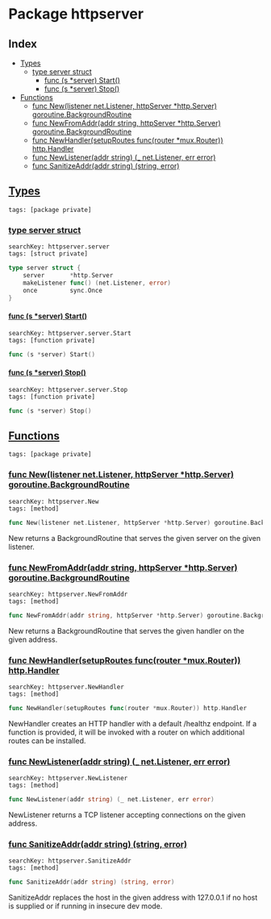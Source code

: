 # Package httpserver

## Index

* [Types](#type)
    * [type server struct](#server)
        * [func (s *server) Start()](#server.Start)
        * [func (s *server) Stop()](#server.Stop)
* [Functions](#func)
    * [func New(listener net.Listener, httpServer *http.Server) goroutine.BackgroundRoutine](#New)
    * [func NewFromAddr(addr string, httpServer *http.Server) goroutine.BackgroundRoutine](#NewFromAddr)
    * [func NewHandler(setupRoutes func(router *mux.Router)) http.Handler](#NewHandler)
    * [func NewListener(addr string) (_ net.Listener, err error)](#NewListener)
    * [func SanitizeAddr(addr string) (string, error)](#SanitizeAddr)


## <a id="type" href="#type">Types</a>

```
tags: [package private]
```

### <a id="server" href="#server">type server struct</a>

```
searchKey: httpserver.server
tags: [struct private]
```

```Go
type server struct {
	server       *http.Server
	makeListener func() (net.Listener, error)
	once         sync.Once
}
```

#### <a id="server.Start" href="#server.Start">func (s *server) Start()</a>

```
searchKey: httpserver.server.Start
tags: [function private]
```

```Go
func (s *server) Start()
```

#### <a id="server.Stop" href="#server.Stop">func (s *server) Stop()</a>

```
searchKey: httpserver.server.Stop
tags: [function private]
```

```Go
func (s *server) Stop()
```

## <a id="func" href="#func">Functions</a>

```
tags: [package private]
```

### <a id="New" href="#New">func New(listener net.Listener, httpServer *http.Server) goroutine.BackgroundRoutine</a>

```
searchKey: httpserver.New
tags: [method]
```

```Go
func New(listener net.Listener, httpServer *http.Server) goroutine.BackgroundRoutine
```

New returns a BackgroundRoutine that serves the given server on the given listener. 

### <a id="NewFromAddr" href="#NewFromAddr">func NewFromAddr(addr string, httpServer *http.Server) goroutine.BackgroundRoutine</a>

```
searchKey: httpserver.NewFromAddr
tags: [method]
```

```Go
func NewFromAddr(addr string, httpServer *http.Server) goroutine.BackgroundRoutine
```

New returns a BackgroundRoutine that serves the given handler on the given address. 

### <a id="NewHandler" href="#NewHandler">func NewHandler(setupRoutes func(router *mux.Router)) http.Handler</a>

```
searchKey: httpserver.NewHandler
tags: [method]
```

```Go
func NewHandler(setupRoutes func(router *mux.Router)) http.Handler
```

NewHandler creates an HTTP handler with a default /healthz endpoint. If a function is provided, it will be invoked with a router on which additional routes can be installed. 

### <a id="NewListener" href="#NewListener">func NewListener(addr string) (_ net.Listener, err error)</a>

```
searchKey: httpserver.NewListener
tags: [method]
```

```Go
func NewListener(addr string) (_ net.Listener, err error)
```

NewListener returns a TCP listener accepting connections on the given address. 

### <a id="SanitizeAddr" href="#SanitizeAddr">func SanitizeAddr(addr string) (string, error)</a>

```
searchKey: httpserver.SanitizeAddr
tags: [method]
```

```Go
func SanitizeAddr(addr string) (string, error)
```

SanitizeAddr replaces the host in the given address with 127.0.0.1 if no host is supplied or if running in insecure dev mode. 

